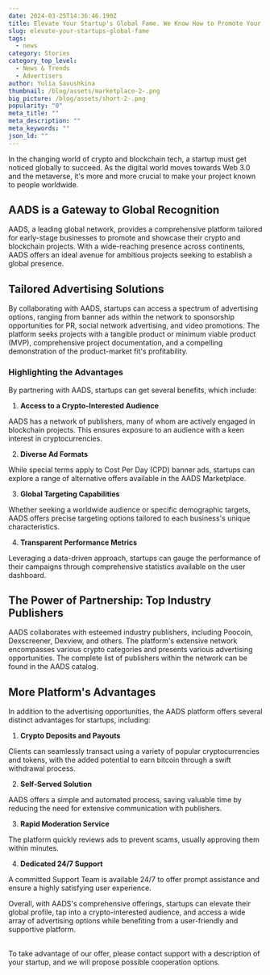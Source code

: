 ```yaml
---
date: 2024-03-25T14:36:46.190Z
title: Elevate Your Startup's Global Fame. We Know How to Promote Your Crypto Project
slug: elevate-your-startups-global-fame
tags:
  - news
category: Stories
category_top_level:
  - News & Trends
  - Advertisers
author: Yulia Savushkina
thumbnail: /blog/assets/marketplace-2-.png
big_picture: /blog/assets/short-2-.png
popularity: "0"
meta_title: ""
meta_description: ""
meta_keywords: ""
json_ld: ""
---
```

In the changing world of crypto and blockchain tech, a startup must get noticed globally to succeed. As the digital world moves towards Web 3.0 and the metaverse, it's more and more crucial to make your project known to people worldwide.

## AADS is a Gateway to Global Recognition

AADS, a leading global network, provides a comprehensive platform tailored for early-stage businesses to promote and showcase their crypto and blockchain projects. With a wide-reaching presence across continents, AADS offers an ideal avenue for ambitious projects seeking to establish a global presence.

## Tailored Advertising Solutions

By collaborating with AADS, startups can access a spectrum of advertising options, ranging from banner ads within the network to sponsorship opportunities for PR, social network advertising, and video promotions. The platform seeks projects with a tangible product or minimum viable product (MVP), comprehensive project documentation, and a compelling demonstration of the product-market fit's profitability.

### Highlighting the Advantages

By partnering with AADS, startups can get several benefits, which include:

1. **Access to a Crypto-Interested Audience**

AADS has a network of publishers, many of whom are actively engaged in blockchain projects. This ensures exposure to an audience with a keen interest in cryptocurrencies.

2. **Diverse Ad Formats**

While special terms apply to Cost Per Day (CPD) banner ads, startups can explore a range of alternative offers available in the AADS Marketplace.

3. **Global Targeting Capabilities** 

Whether seeking a worldwide audience or specific demographic targets, AADS offers precise targeting options tailored to each business's unique characteristics.

4. **Transparent Performance Metrics**

Leveraging a data-driven approach, startups can gauge the performance of their campaigns through comprehensive statistics available on the user dashboard.

## The Power of Partnership: Top Industry Publishers

AADS collaborates with esteemed industry publishers, including Poocoin, Dexscreener, Dexview, and others. The platform's extensive network encompasses various crypto categories and presents various advertising opportunities. The complete list of publishers within the network can be found in the AADS catalog.

## More Platform's Advantages

In addition to the advertising opportunities, the AADS platform offers several distinct advantages for startups, including:

1. **Crypto Deposits and Payouts**

Clients can seamlessly transact using a variety of popular cryptocurrencies and tokens, with the added potential to earn bitcoin through a swift withdrawal process.

2. **Self-Served Solution**

AADS offers a simple and automated process, saving valuable time by reducing the need for extensive communication with publishers.

3. **Rapid Moderation Service**

The platform quickly reviews ads to prevent scams, usually approving them within minutes.

4. **Dedicated 24/7 Support**

A committed Support Team is available 24/7 to offer prompt assistance and ensure a highly satisfying user experience.

Overall, with AADS's comprehensive offerings, startups can elevate their global profile, tap into a crypto-interested audience, and access a wide array of advertising options while benefiting from a user-friendly and supportive platform.

\
To take advantage of our offer, please contact support with a description of your startup, and we will propose possible cooperation options.
